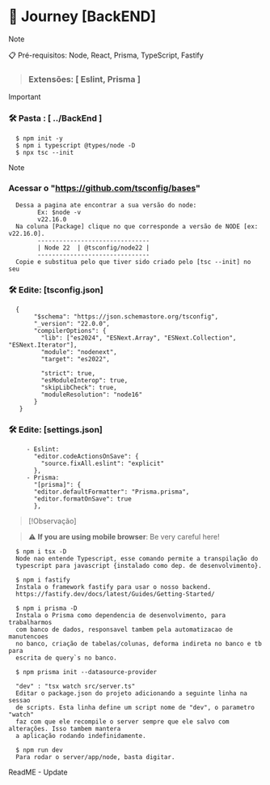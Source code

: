 # 🚀 Journey [BackEND]

> [!NOTE]
> 📋 Pré-requisitos: Node, React, Prisma, TypeScript, Fastify

> ### Extensões: [ Eslint, Prisma ]

> [!IMPORTANT] 
> ### **🛠️ Pasta : [ ../BackEnd ]**
>       $ npm init -y
>       $ npm i typescript @types/node -D
>       $ npx tsc --init

> [!NOTE]
> ### Acessar o "https://github.com/tsconfig/bases"
>       Dessa a pagina ate encontrar a sua versão do node:
>             Ex: $node -v 
>             v22.16.0
>       Na coluna [Package] clique no que corresponde a versão de NODE [ex: v22.16.0].
>             -------------------------------
>             | Node 22	 | @tsconfig/node22 |
>             -------------------------------
>       Copie e substitua pelo que tiver sido criado pelo [tsc --init] no seu 
> ### **🛠️ Edite:   [tsconfig.json]**
>       {
>            "$schema": "https://json.schemastore.org/tsconfig",
>            "_version": "22.0.0",
>            "compilerOptions": {
>              "lib": ["es2024", "ESNext.Array", "ESNext.Collection", "ESNext.Iterator"],
>              "module": "nodenext",
>              "target": "es2022",
>          
>              "strict": true,
>              "esModuleInterop": true,
>              "skipLibCheck": true,
>              "moduleResolution": "node16"
>            }
>        }
>
> ### **🛠️ Edite:   [settings.json]**
>          - Eslint:
>            "editor.codeActionsOnSave": {
>              "source.fixAll.eslint": "explicit"
>            },
>          - Prisma:
>            "[prisma]": {
>            "editor.defaultFormatter": "Prisma.prisma",
>            "editor.formatOnSave": true
>            },

> [!Observação]
> 
> 


> :warning: **If you are using mobile browser**: Be very careful here!


      $ npm i tsx -D
      Node nao entende Typescript, esse comando permite a transpilação do 
      typescript para javascript {instalado como dep. de desenvolvimento}.
      
      $ npm i fastify
      Instala o framework fastify para usar o nosso backend.
      https://fastify.dev/docs/latest/Guides/Getting-Started/

      $ npm i prisma -D
      Instala o Prisma como dependencia de desenvolvimento, para trabalharmos 
      com banco de dados, responsavel tambem pela automatizacao de manutencoes 
      no banco, criação de tabelas/colunas, deforma indireta no banco e tb para 
      escrita de query`s no banco.
      
      $ npm prisma init --datasource-provider 
      
      "dev" : "tsx watch src/server.ts"
      Editar o package.json do projeto adicionando a seguinte linha na sessao 
      de scripts. Esta linha define um script nome de "dev", o parametro "watch" 
      faz com que ele recompile o server sempre que ele salvo com alterações. Isso tambem mantera 
      a aplicação rodando indefinidamente.

      $ npm run dev
      Para rodar o server/app/node, basta digitar.

ReadME - Update